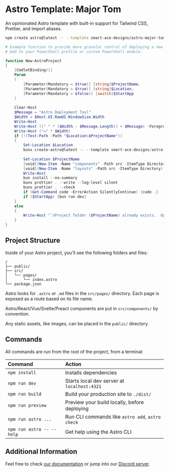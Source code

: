 # Astro Template: Major Tom
An opinionated Astro template with built-in support for Tailwind CSS, Prettier, and import aliases.

```sh
npm create astro@latest -- --template smart-ace-designs/astro-major-tom project-name
```

```powershell
# Example function to provide more granular control of deploying a new Astro project with this template using Bun.
# Add to your PowerShell profile or custom PowerShell module.

function New-AstroProject
{
    [CmdletBinding()]
    Param
    (
        [Parameter(Mandatory = $true)] [string]$ProjectName,
        [Parameter(Mandatory = $true)] [string]$Location,
        [Parameter(Mandatory = $false)] [switch]$StartApp
    )
        
    Clear-Host
    $Message = "Astro Deployment Tool"
    $Width = $Host.UI.RawUI.WindowSize.Width
    Write-Host
    Write-Host ((" " * ($Width - $Message.Length)) + $Message) -ForegroundColor Green
    Write-Host ("=" * $Width)
    if (!(Test-Path -Path "$Location\$ProjectName"))
    {
        Set-Location $Location
        bunx create-astro@latest -- --template smart-ace-designs/astro-major-tom --typescript strict --no-install --git $ProjectName
        
        Set-Location $ProjectName
        [void](New-Item -Name "components" -Path src -ItemType Directory)
        [void](New-Item -Name "layouts" -Path src -ItemType Directory)
        Write-Host
        bun install --no-summary
        bunx prettier . --write --log-level silent
        bunx prettier . --check
        if (Get-Command code -ErrorAction SilentlyContinue) {code .}
        if ($StartApp) {bun run dev}
    }
    else
    {
        Write-Host "`nProject folder ($ProjectName) already exists.  Operation cancelled...liftoff failed!"
    }
}
```
## Project Structure

Inside of your Astro project, you'll see the following folders and files:

```text
/
├── public/
├── src/
│   └── pages/
│       └── index.astro
└── package.json
```

Astro looks for `.astro` or `.md` files in the `src/pages/` directory. Each page is exposed as a route based on its file name.

Astro/React/Vue/Svelte/Preact components are put in `src/components/` by convention.

Any static assets, like images, can be placed in the `public/` directory.

## Commands

All commands are run from the root of the project, from a terminal:

| Command                   | Action                                           |
| :------------------------ | :----------------------------------------------- |
| `npm install`             | Installs dependencies                            |
| `npm run dev`             | Starts local dev server at `localhost:4321`      |
| `npm run build`           | Build your production site to `./dist/`          |
| `npm run preview`         | Preview your build locally, before deploying     |
| `npm run astro ...`       | Run CLI commands like `astro add`, `astro check` |
| `npm run astro -- --help` | Get help using the Astro CLI                     |

## Additional Information

Feel free to check [our documentation](https://docs.astro.build) or jump into our [Discord server](https://astro.build/chat).
